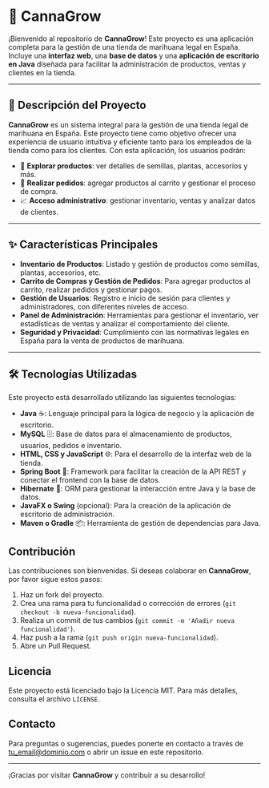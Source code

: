 # 🌱 CannaGrow

¡Bienvenido al repositorio de **CannaGrow**! Este proyecto es una aplicación completa para la gestión de una tienda de marihuana legal en España. Incluye una **interfaz web**, una **base de datos** y una **aplicación de escritorio en Java** diseñada para facilitar la administración de productos, ventas y clientes en la tienda.

---

## 📖 Descripción del Proyecto

**CannaGrow** es un sistema integral para la gestión de una tienda legal de marihuana en España. Este proyecto tiene como objetivo ofrecer una experiencia de usuario intuitiva y eficiente tanto para los empleados de la tienda como para los clientes. Con esta aplicación, los usuarios podrán:

- 🌿 **Explorar productos**: ver detalles de semillas, plantas, accesorios y más.
- 🛒 **Realizar pedidos**: agregar productos al carrito y gestionar el proceso de compra.
- 📈 **Acceso administrativo**: gestionar inventario, ventas y analizar datos de clientes.

---

## ✨ Características Principales

- **Inventario de Productos**: Listado y gestión de productos como semillas, plantas, accesorios, etc.
- **Carrito de Compras y Gestión de Pedidos**: Para agregar productos al carrito, realizar pedidos y gestionar pagos.
- **Gestión de Usuarios**: Registro e inicio de sesión para clientes y administradores, con diferentes niveles de acceso.
- **Panel de Administración**: Herramientas para gestionar el inventario, ver estadísticas de ventas y analizar el comportamiento del cliente.
- **Seguridad y Privacidad**: Cumplimiento con las normativas legales en España para la venta de productos de marihuana.

---

## 🛠️ Tecnologías Utilizadas

Este proyecto está desarrollado utilizando las siguientes tecnologías:

- **Java** ☕: Lenguaje principal para la lógica de negocio y la aplicación de escritorio.
- **MySQL** 🗄️: Base de datos para el almacenamiento de productos, usuarios, pedidos e inventario.
- **HTML, CSS y JavaScript** 🌐: Para el desarrollo de la interfaz web de la tienda.
- **Spring Boot** 🚀: Framework para facilitar la creación de la API REST y conectar el frontend con la base de datos.
- **Hibernate** 💾: ORM para gestionar la interacción entre Java y la base de datos.
- **JavaFX o Swing** (opcional): Para la creación de la aplicación de escritorio de administración.
- **Maven o Gradle** 📦: Herramienta de gestión de dependencias para Java.

## Contribución

Las contribuciones son bienvenidas. Si deseas colaborar en **CannaGrow**, por favor sigue estos pasos:

1. Haz un fork del proyecto.
2. Crea una rama para tu funcionalidad o corrección de errores (`git checkout -b nueva-funcionalidad`).
3. Realiza un commit de tus cambios (`git commit -m 'Añadir nueva funcionalidad'`).
4. Haz push a la rama (`git push origin nueva-funcionalidad`).
5. Abre un Pull Request.

## Licencia

Este proyecto está licenciado bajo la Licencia MIT. Para más detalles, consulta el archivo `LICENSE`.

## Contacto

Para preguntas o sugerencias, puedes ponerte en contacto a través de [tu_email@dominio.com](mailto:tu_email@dominio.com) o abrir un issue en este repositorio.

---

¡Gracias por visitar **CannaGrow** y contribuir a su desarrollo!
